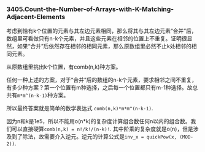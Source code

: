 ### 3405.Count-the-Number-of-Arrays-with-K-Matching-Adjacent-Elements

考虑到恰有k个位置的元素与其左边元素相同，那么将其与其左边元素“合并”后，数组里可看做只有n-k个元素，并且这些元素在相邻的位置上不重复。证明很显然，如果“合并”后依然存在相邻的相同元素，那么原数组里必然不止k处相邻的相同元素。

从原数组里挑出k个位置，有comb(n,k)种方案。

任何一种上述的方案，对于“合并”后的数组的n-k个元素，要求相邻之间不重复，有多少种方案？第一个位置有m种选择，之后每一个位置都只有m-1种选择。故总共有`m*m^(n-k-1)`种方案。

所以最终答案就是简单的数学表达式 `comb(n,k)*m*m^(n-k-1)`.

因为n和k是1e5，所以不能用o(n*k)的复杂度计算组合数任何n以内的组合数。我们可以直接硬算`comb(n,k) = n!/k!/(n-k)!`. 其中阶乘的复杂度就是o(n)，但是涉及到了除法，故需要介入逆元。逆元的计算公式是`inv_x = quickPow(x, (MOD-2))`.
